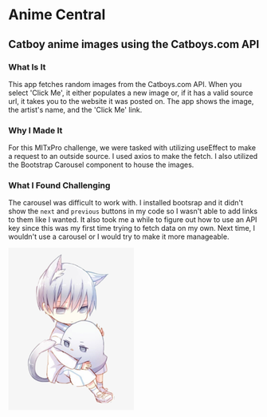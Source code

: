 # Anime Central 
## Catboy anime images using the Catboys.com API

### What Is It
This app fetches random images from the Catboys.com API. When you select 'Click Me', it either populates a new image or, if it has a valid source url, it takes you to the website it was posted on. The app shows the image, the artist's name, and the 'Click Me' link.

### Why I Made It
For this MITxPro challenge, we were tasked with utilizing useEffect to make a request to an outside source. I used axios to make the fetch. I also utilized the Bootstrap Carousel component to house the images.

### What I Found Challenging
The carousel was difficult to work with. I installed bootsrap and it didn't show the `next` and `previous` buttons in my code so I wasn't able to add links to them like I wanted. It also took me a while to figure out how to use an API key since this was my first time trying to fetch data on my own. Next time, I wouldn't use a carousel or I would try to make it more manageable.

<img src="./anime-app/public/animePic.png" width=50% height=50%>